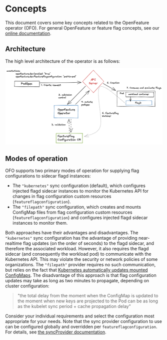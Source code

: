 # Concepts

This document covers some key concepts related to the OpenFeature operator (OFO). For general OpenFeature or feature flag concepts, see our [online documentation](https://docs.openfeature.dev/docs/reference/intro).

## Architecture

The high level architecture of the operator is as follows:  
<p align="center">
    <img src="../images/arch-0.png" width="650">
</p>

## Modes of operation

OFO supports two primary modes of operation for supplying flag configurations to sidecar flagd instances:

- The `"kubernetes"` sync configuration (default), which configures injected flagd sidecar instances to monitor the Kubernetes API for changes in flag configuration custom resources (`featureflagconfiguration`).
- The `"filepath"` sync configuration, which creates and mounts ConfigMap files from flag configuration custom resources (`featureflagconfiguration`) and configures injected flagd sidecar instances to monitor them.

Both approaches have their advantages and disadvantages. The `"kubernetes"` sync configuration has the advantage of providing near-realtime flag updates (on the order of seconds) to the flagd sidecar, and therefore the associated workload. However, it also requires the flagd sidecar (and consequently the workload pod) to communicate with the Kubernetes API. This may violate the security or network policies of some organizations. The `"filepath"` provider requires no such communication, but relies on the fact that [Kubernetes automatically updates mounted ConfigMaps](https://kubernetes.io/docs/concepts/configuration/configmap/#mounted-configmaps-are-updated-automatically). The disadvantage of this approach is that flag configuration updates may take as long as two minutes to propagate, depending on cluster configuration:

> "the total delay from the moment when the ConfigMap is updated to the moment when new keys are projected to the Pod can be as long as the kubelet sync period + cache propagation delay"

Consider your individual requirements and select the configuration most appropriate for your needs. Note that the sync provider configuration to use can be configured globally and overridden per `featureflagconfiguration`. For details, see [the syncProvider documentation](./feature_flag_configuration.md#syncprovider).